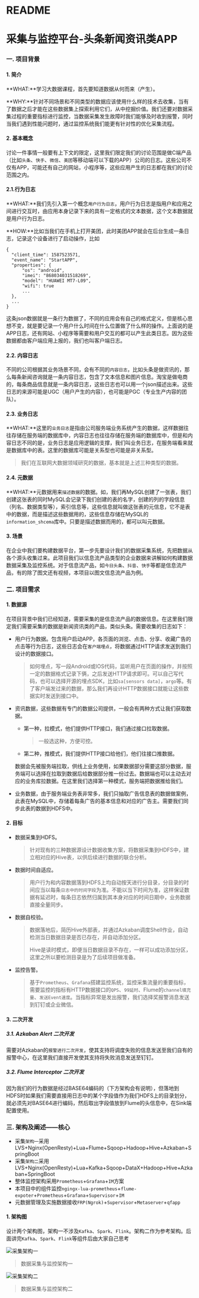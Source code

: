 # README

# 采集与监控平台-头条新闻资讯类APP

### 一. 项目背景

#### 1. 简介

**WHAT:**学习大数据课程，首先要知道数据从何而来（产生）。

**WHY:**针对不同场景和不同类型的数据应该使用什么样的技术去收集，当有了数据之后才能在这些数据集上探索利用它们，从中挖掘价值。我们还要对数据采集过程的重要指标进行监控，当数据采集发生故障时我们能够及时收到报警，同时当我们遇到性能问题时，通过监控系统我们能更有针对性的优化采集流程。

#### 2. 基本概念

讨论一件事情一般要有上下文的限定，这里我们限定我们的讨论范围是做C端产品（比如`头条`、`快手`、`微信`、`美团`等移动端可以下载的APP）公司的日志。这些公司不仅有APP，可能还有自己的网站，小程序等，这些应用产生的日志都在我们的讨论范围之内。

#### 2.1.行为日志

**WHAT:**我们先引入第一个概念`用户行为日志`，用户行为日志是指用户和应用之间进行交互时，由应用本身记录下来的具有一定格式的文本数据，这个文本数据就是用户行为日志。

**HOW:**比如当我们在手机上打开美团，此时美团APP就会在后台生成一条日志，记录这个设备进行了启动操作，比如

~~~
{
  "client_time": 1587523571,
  "event_name": "StartAPP",
  "properties": {
      "os": "android",
      "imei": "868034031518269",
      "model": "HUAWEI MT7-L09",
      "wifi": true
      ...
  },
  ...
}
~~~

这条json数据就是一条行为数据了，不同的应用会有自己的格式定义，但是核心思想不变，就是要记录一个用户什么时间在什么位置做了什么样的操作。上面说的是APP日志，还有网站、小程序等需要和用户交互的都可以产生此类日志。因为这些数据都由客户端应用上报的，我们也叫客户端日志。

#### 2.2. 内容日志

不同的公司根据其业务场景不同，会有不同的`内容日志`，比如头条是做资讯的，那么每条新闻咨询就是一条内容日志，包含了文本信息和图片信息。淘宝是做电商的，每条商品信息就是一条内容日志，这些日志也可以用一个json描述出来。这些日志的来源可能是UGC（用户产生的内容），也可能是PGC（专业生产内容的团队）。

#### 2.3. 业务日志

**WHAT:**这里的`业务日志`是指由公司服务端业务系统产生的数据，这样数据往往存储在服务端的数据库中，内容日志也往往存储在服务端的数据库中，但是和内容日志不同的是，业务日志是应用逻辑的支撑，我们叫业务日志，在服务端看来就是数据库中的表。这里的数据库可能是关系型也可能是非关系型。

> 我们在互联网大数据领域研究的数据，基本就是上述三种类型的数据。

#### 2.4. 元数据

**WHAT:**元数据用来`描述数据`的数据。如，我们再MySQL创建了一张表，我们创建这张表的同时MySQL会记录下我们创建的表的名字，创建的列的字段信息（列名、数据类型等），索引信息等，这些信息就叫做这张表的元信息，它不是表中的数据，而是描述这些数据用的，这些信息存储在MySQL的`information_shcema`库中。只要是描述数据而用的，都可以叫元数据。

#### 3. 场景

在企业中我们要构建数据平台，第一步先要设计我们的数据采集系统，先把数据从各个源头收集过来。此项目我们以信息流产品类型的企业数据来讲解如何构建数据数据采集及监控系统。对于信息流产品，如`今日头条`、`抖音`、`快手`等都是信息流产品，有的除了图文还有视频，本项目以图文信息流产品为例。



### 二. 项目需求

#### 1. 数据源

在项目背景中我们已经知道，需要采集的是信息流产品的数据信息。在这里我们限定我们需要采集的数据是新闻资讯类的产品，类似头条。需要收集的日志如下：

- 用户行为数据。包含用户启动APP，各页面的浏览、点击、分享、收藏广告的点击等行为日志，这些日志会在`客户端埋点`，将数据通过HTTP请求发送到我们设计的数据接口。

  > 如何埋点，写一段Android或IOS代码，监听用户在页面的操作，并按照一定的数据格式记录下俩，之后发送HTTP请求即可。可以自己写代码，也可以选择开源的埋点SDK，比如`sa[sensors data]`，`argo`等。有了客户端发过来的数据，那么我们再设计HTTP数据接口就能让这些数据实时发送到接口中。

- 资讯数据，这些数据有专门的数据公司提供，一般会有两种方式让我们获取数据。

  - 第一种，拉模式，他们提供HTTP接口，我们通过接口拉取数据。

    > 一般选这种，方便可控。

  - 第二种，推模式，我们提供HTTP接口给他们，他们往接口推数据。

  数据会先被服务端拉取，供线上业务使用，如果数据部分需要这部分数据，服务端可以选择在拉取到数据后给数据部分推一份过去。数据端也可以主动去对应的业务库拉数据。在这里我们选择第一种模式，服务端把数据推给我们。

- 业务数据，由于服务端业务表非常多，我们只抽取广告信息表的数据做案例，此表在MySQL中，存储着每条广告的基本信息和对应的广告主。需要我们同步此表的数据到HDFS中。

#### 2. 目标

- 数据采集到HDFS。

  > 针对现有的三种数据源设计数据收集方案，将数据采集到HDFS中，建立相对应的Hive表，以供后续进行数据的联合分析。

- 数据时间自适应。

  > 用户行为和内容数据落到HDFS上均自动按天进行分目录，分目录的时间应当以每条`日志中的时间字段`为准。不能以当下时间为准，这样保证数据有延迟时，每条日志依然归属到其本身对应的时间日期中，业务数据直接全量同步。

- 数据自校验。

  > 数据落地后，简历Hive外部表，并通过Azkaban调度Shell作业，自动检测当日数据目录是否已存在，并自动添加分区。
  >
  > Hive是读时模式，即便当日数据目录不存在，一样可以成功添加分区，这里之所以要检测目录是为了后续项目做准备。

- 监控告警。

  > 基于`Prometheus`、`Grafana`搭建监控系统，监控采集流量的重要指标，需要监控的指标有HTTP数据接口的`QPS`、`99延时`、Flume的`channel填充量`、`发送Event速度`。当指标异常是发出报警，我们选择奖报警消息发送到钉钉或企业微信。

#### 3. 二次开发

##### 3.1. Azkaban Alert 二次开发

需要对Azkaban的`报警进行二次开发`，使其支持将调度失败的信息发送至我们自有的报警中心，在这里我们直接开发使其支持将失败消息发送至钉钉。

##### 3.2. Flume Interceptor 二次开发

因为我们的行为数据是经过BASE64编码的（下方架构会有说明），但落地到HDFS时如果我们需要直接用日志中的某个字段值作为我们HDFS上的目录划分，就必须先对BASE64进行编码，然后取出字段值放到Flume的头信息中，在Sink端配置使用。



### 三. 架构及阐述——核心

- 采集`架构一`采用LVS+Nginx(OpenResty)+Lua+Flume+Sqoop+Hadoop+Hive+Azkaban+SpringBoot
- 采集`架构二`采用LVS+Nginx(OpenResty)+Lua+Kafka+Sqoop+DataX+Hadoop+Hive+Azkaban+SpringBoot
- 整体监控架构采用`Prometheus`+`Grafana`+`IM`方案
- 本项目中的组件监控`ngingx-lua-prometheus`+`flume-expoter`+`Prometheus`+`Grafana`+`Supervisor`+`IM`
- 元数据管理及实施数据接收`FRP(Ngrok)`+`Supervisor`+`Metaserver`+`qfapp`

#### 1. 架构图

设计两个架构图，架构一不涉及`Kafka`、`Spark`、`Flink`。架构二作为参考架构。后面讲完`Kafka`、`Spark`、`Flink`等组件后由大家自己思考

![采集架构一](assets/采集架构一.png)

> 数据采集与监控架构一

![采集架构二](assets/采集架构二.png)

> 数据采集与监控架构二